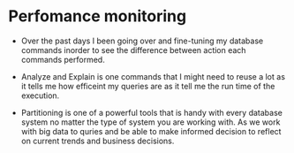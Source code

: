 # Perfomance monitoring

- Over the past days I been going over and fine-tuning my database commands inorder to see the difference between action each commands performed. 

- Analyze and Explain is one commands that I might need to reuse a lot as it tells me how efficeint my queries are as it tell me the run time of the execution.

- Partitioning is one of a powerful tools that is handy with every database  system no matter the type of system you are working with. As we work with big data to quries and be able to make informed decision to reflect on current trends and business decisions.